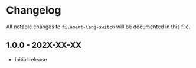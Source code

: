# Changelog

All notable changes to `filament-lang-switch` will be documented in this file.

## 1.0.0 - 202X-XX-XX

- initial release
